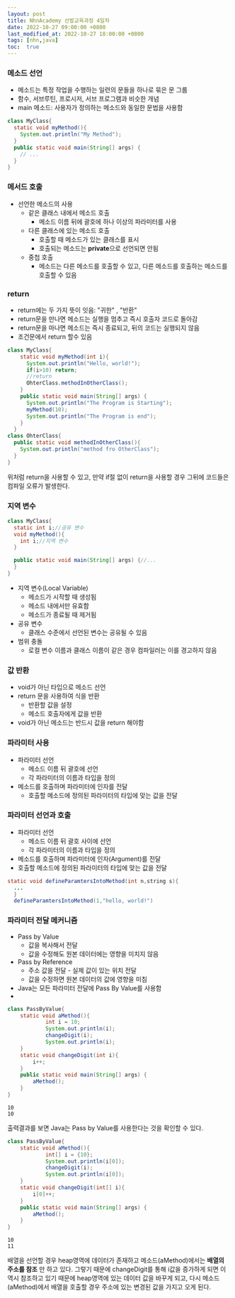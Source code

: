 ```yaml
---
layout: post
title: NhnAcademy 선발교육과정 4일차
date: 2022-10-27 09:00:00 +0800
last_modified_at: 2022-10-27 18:00:00 +0800
tags: [nhn,java]
toc:  true
---
```


### 메소드 선언
- 메소드는 특정 작업을 수행하는 일련의 문들을 하나로 묶은 문 그룹
- 함수, 서브루틴, 프로시저, 서브 프로그램과 비슷한 개념
- main 메소드: 사용자가 정의하는 메소드와 동일한 문법을 사용함

```java
class MyClass{
  static void myMethod(){
    System.out.println("My Method");
  }
  public static void main(String[] args) {
    // ...
  }
}
```

### 메서드 호출

- 선언한 메소드의 사용
  - 같은 클래스 내에서 메소드 호출
    - 메소드 이름 뒤에 괄호에 하나 이상의 파라미터를 사용
  - 다른 클래스에 있는 메소드 호출
    - 호출할 때 메소드가 있는 클래스를 표시
    - 호출되는 메소드는 **private**으로 선언되면 안됨
  - 중첩 호출
    - 메소드는 다른 메소드를 호출할 수 있고, 다른 메소드를 호출하는 메소드를 호출할 수 있음

### return

- return에는 두 가지 뜻이 잇음: "귀한" , "반환"
- return문을 만나면 메소드는 실행을 멈추고 즉시 호출자 코드로 돌아감
- return문을 마나면 메소드는 즉시 종료되고, 뒤의 코드는 실행되지 않음
- 조건문에서 return 할수 있음

```java
class MyClass{
    static void myMethod(int i){
      System.out.println("Hello, world!");
      if(i>10) return;
      //return
      OhterClass.methodInOtherClass();
    }
    public static void main(String[] args) {
      System.out.println("The Program is Starting");
      myMethod(10);
      System.out.println("The Program is end");
    }
  }
class OhterClass{
  public static void methodInOtherClass(){
    System.out.println("method fro OtherClass");
  }
}
```

위처럼 return을 사용할 수 있고, 만약 if절 없이 return을 사용할 경우 그뒤에 코드들은 컴파일 오류가 발생한다.

### 지역 변수

```java
class MyClass{
  static int i;//공유 변수
  void myMethod(){
    int i;//지역 변수
  }

  public static void main(String[] args) {//...
  }
}
```
- 지역 변수(Local Variable)
  - 메소드가 시작할 때 생성됨
  - 메소드 내에서만 유효함
  - 메소드가 종료될 때 제거됨
- 공유 변수
  - 클래스 수준에서 선언된 변수는 공유될 수 있음
- 범위 충돌
  - 로컬 변수 이름과 클래스 이름이 같은 경우 컴파일러는 이를 경고하지 않음

### 값 반환
- void가 아닌 타입으로 메소드 선언
- return 문을 사용하여 식을 반환
  - 반환할 값을 설정
  - 메소드 호출자에게 값을 반환
- void가 아닌 메소드는 반드시 값을 return 해야함

### 파라미터 사용
- 파라미터 선언
  - 메소드 이름 뒤 괄호에 선언
  - 각 파라미터의 이름과 타입을 정의
- 메소드를 호출하며 파라미터에 인자를 전달
  - 호출할 메소드에 정의된 파라미터의 타입에 맞는 값을 전달

### 파라미터 선언과 호출
- 파라미터 선언
  - 메소드 이름 뒤 괄호 사이에 선언
  - 각 파라미터의 이름과 타입을 정의
- 메소드를 호출하며 파라미터에 인자(Argument)를 전달
- 호출할 메소드에 정의된 파라미터의 타입에 맞는 값을 전달
```java
static void defineParamtersIntoMethod(int n,string s){
  ...
  }
  defineParamtersIntoMethod(1,"hello, world!")
```

### 파라미터 전달 메커니즘
- Pass by Value
  - 값을 복사해서 전달
  - 값을 수정해도 원본 데이터에는 영향을 미치지 않음
- Pass by Reference
  - 주소 값을 전달 - 실제 값이 있는 위치 전달
  - 값을 수정하면 원본 데이터의 값에 영향을 미침
- Java는 모든 파라미터 전달에 Pass By Value를 사용함
-
```java
class PassByValue{
    static void aMethod(){
            int i = 10;
            System.out.println(i);
            changeDigit(i);
            System.out.println(i);
    }
    static void changeDigit(int i){
        i++;
    }
    public static void main(String[] args) {
        aMethod();
    }
}
```

```
10
10
```

출력결과를 보면 Java는 Pass by Value를 사용한다는 것을 확인할 수 있다.

```java
class PassByValue{
    static void aMethod(){
            int[] i = {10};
            System.out.println(i[0]);
            changeDigit(i);
            System.out.println(i[0]);
    }
    static void changeDigit(int[] i){
        i[0]++;
    }
    public static void main(String[] args) {
        aMethod();
    }
}
```

```
10
11
```

배열을 선언할 경우 heap영역에 데이터가 존재하고 메소드(aMethod)에서는 **배열의 주소를 참조** 만 하고 있다.
그렇기 때문에 changeDigit를 통해 i값을 증가하게 되면 이역시 참조하고 있기 때문에 heap영역에 있는 데이터 값을 바꾸게 되고,
다시 메소드(aMethod)에서 배열을 호출할 경우 주소에 있는 변경된 값을 가지고 오게 된다.

